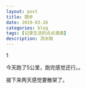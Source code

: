 ```yaml
---
layout: post
title: 跑步
date: 2019-03-26
categories: blog
tags: [记录生活的点点滴滴]
description: 流水账
---
```


1 

今天跑了5公里，跑完感觉还行。。

接下来两天感觉要散架了。














